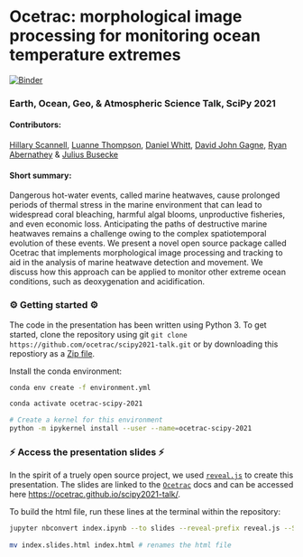 # Ocetrac: morphological image processing for monitoring ocean temperature extremes
[![Binder](https://binder.pangeo.io/badge_logo.svg)](https://binder.pangeo.io/v2/gh/hscannell/default-binder/ocetrac?urlpath=git-pull%3Frepo%3Dhttps%253A%252F%252Fgithub.com%252Focetrac%252Fscipy2021-talk%26urlpath%3Dlab%252Ftree%252Fscipy2021-talk%252F%26branch%3Dmain)
### Earth, Ocean, Geo, & Atmospheric Science Talk, SciPy 2021

#### Contributors: 

[Hillary Scannell](https://github.com/hscannell), [Luanne Thompson](https://github.com/luanne1213), [Daniel Whitt](https://github.com/danielwhitt), [David John Gagne](https://github.com/djgagne), [Ryan Abernathey](https://github.com/rabernat) & [Julius Busecke](http://jbusecke.github.io/)

#### Short summary: 

Dangerous hot-water events, called marine heatwaves, cause prolonged periods of thermal stress in the marine environment that can lead to widespread coral bleaching, harmful algal blooms, unproductive fisheries, and even economic loss. Anticipating the paths of destructive marine heatwaves remains a challenge owing to the complex spatiotemporal evolution of these events. We present a novel open source package called Ocetrac that implements morphological image processing and tracking to aid in the analysis of marine heatwave detection and movement. We discuss how this approach can be applied to monitor other extreme ocean conditions, such as deoxygenation and acidification.

### ⚙️ Getting started ⚙️

The code in the presentation has been written using Python 3. To get started, clone the repository using git `git clone https://github.com/ocetrac/scipy2021-talk.git` or by downloading this repostiory as a [Zip file](https://github.com/ocetrac/scipy2021-talk/archive/refs/heads/main.zip).

Install the conda environment:

```bash
conda env create -f environment.yml

conda activate ocetrac-scipy-2021

# Create a kernel for this environment
python -m ipykernel install --user --name=ocetrac-scipy-2021
```

### ⚡ Access the presentation slides ⚡

In the spirit of a truely open source project, we used [`reveal.js`](https://github.com/hakimel/reveal.js) to create this presentation. The slides are linked to the [`Ocetrac`](https://ocetrac.readthedocs.io/en/latest/) docs and can be accessed here https://ocetrac.github.io/scipy2021-talk/.

To build the html file, run these lines at the terminal within the repository:
```bash
jupyter nbconvert index.ipynb --to slides --reveal-prefix reveal.js --SlidesExporter.reveal_transition=none --SlidesExporter.reveal_scroll=True --SlidesExporter.reveal_scroll=True
 
mv index.slides.html index.html # renames the html file

```
